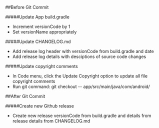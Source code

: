##Before Git Commit

#####Update App build.gradle

 - Increment versionCode by 1
 - Set versionName appropriately
 
#####Update CHANGELOG.md

 - Add release log header with versionCode from build.gradle and date
 - Add release log details with desciptions of source code changes
 
#####Update copyright comments

 - In Code menu, click the Update Copyright option to update all file copyright comments
 - Run git command: git checkout -- app/src/main/java/com/android/
 
##After Git Commit
 
#####Create new Github release

 - Create new release versionCode from build.gradle and details from release details from CHANGELOG.md